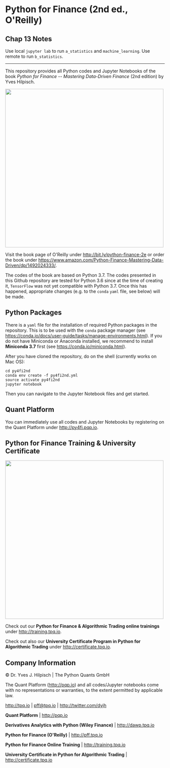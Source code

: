 # Python for Finance (2nd ed., O'Reilly)

## Chap 13 Notes

Use local `jupyter lab` to run `a_statistics` and `machine_learning`.
Use remote to run `b_statistics`.

---

This repository provides all Python codes and Jupyter Notebooks of the book _Python for Finance -- Mastering Data-Driven Finance_ (2nd edition) by Yves Hilpisch.

<img src="http://hilpisch.com/images/py4fi_2nd_shadow.png" width="500">

Visit the book page of O'Reilly under http://bit.ly/python-finance-2e or order the book under https://www.amazon.com/Python-Finance-Mastering-Data-Driven/dp/1492024333/.

The codes of the book are based on Python 3.7. The codes presented in this Github repository are tested for Python 3.6 since at the time of creating it, `TensorFlow` was not yet compatible with Python 3.7. Once this has happened, appropriate changes (e.g. to the `conda` `yaml` file, see below) will be made.

## Python Packages

There is a `yaml` file for the installation of required Python packages in the repository. This is to be used with the `conda` package manager (see https://conda.io/docs/user-guide/tasks/manage-environments.html). If you do not have Miniconda or Anaconda installed, we recommend to install **Miniconda 3.7** first (see https://conda.io/miniconda.html).

After you have cloned the repository, do on the shell (currently works on Mac OS):

    cd py4fi2nd
    conda env create -f py4fi2nd.yml
    source activate py4fi2nd
    jupyter notebook

Then you can navigate to the Jupyter Notebook files and get started.


## Quant Platform

You can immediately use all codes and Jupyter Notebooks by registering on the Quant Platform under http://py4fi.pqp.io.

## Python for Finance Training & University Certificate

<img src="http://hilpisch.com/images/finaince_visual_low.png" width="500">

Check out our **Python for Finance & Algorithmic Trading online trainings** under http://training.tpq.io.

Check out also our **University Certificate Program in Python for Algorithmic Trading** under http://certificate.tpq.io.

## Company Information

© Dr. Yves J. Hilpisch \| The Python Quants GmbH

The Quant Platform (http://pqp.io) and all codes/Jupyter notebooks come with no representations or warranties, to the extent permitted by applicable law.

http://tpq.io \| pff@tpq.io \|
http://twitter.com/dyjh

**Quant Platform** \| http://pqp.io

**Derivatives Analytics with Python (Wiley Finance)** \|
http://dawp.tpq.io

**Python for Finance (O'Reilly)** \|
http://pff.tpq.io

**Python for Finance Online Training** \|
http://training.tpq.io

**University Certificate in Python for Algorithmic Trading** \|
http://certificate.tpq.io
